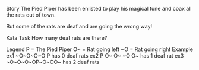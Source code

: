 
Story
The Pied Piper has been enlisted to play his magical tune and coax all the rats out of town.

But some of the rats are deaf and are going the wrong way!

Kata Task
How many deaf rats are there?

Legend
P = The Pied Piper
O~ = Rat going left
~O = Rat going right
Example
ex1 ~O~O~O~O P has 0 deaf rats
ex2 P O~ O~ ~O O~ has 1 deaf rat
ex3 ~O~O~O~OP~O~OO~ has 2 deaf rats
